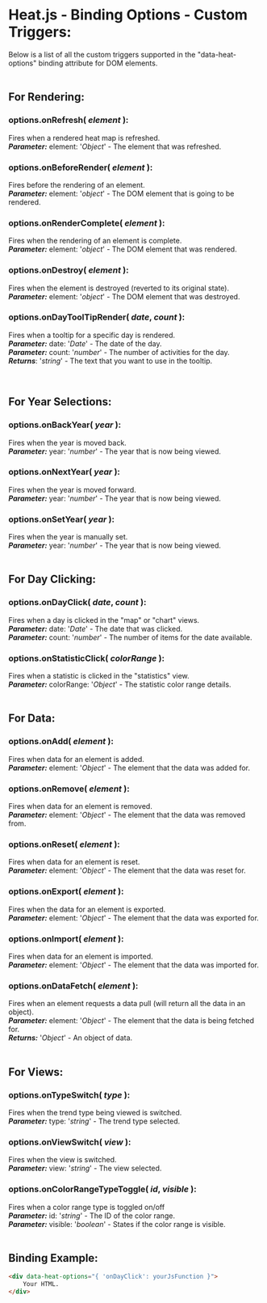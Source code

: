 # Heat.js - Binding Options - Custom Triggers:

Below is a list of all the custom triggers supported in the "data-heat-options" binding attribute for DOM elements.
<br>
<br>


## For Rendering:

### options.onRefresh( *element* ):
Fires when a rendered heat map is refreshed.
<br>
***Parameter:*** element: '*Object*' - The element that was refreshed.
<br>

### options.onBeforeRender( *element* ):
Fires before the rendering of an element.
<br>
***Parameter:*** element: '*object*' - The DOM element that is going to be rendered.

### options.onRenderComplete( *element* ):
Fires when the rendering of an element is complete.
<br>
***Parameter:*** element: '*object*' - The DOM element that was rendered.

### options.onDestroy( *element* ):
Fires when the element is destroyed (reverted to its original state).
<br>
***Parameter:*** element: '*object*' - The DOM element that was destroyed.

### options.onDayToolTipRender( *date*, *count* ):
Fires when a tooltip for a specific day is rendered.
<br>
***Parameter:*** date: '*Date*' - The date of the day.
<br>
***Parameter:*** count: '*number*' - The number of activities for the day.
<br>
***Returns***: '*string*' - The text that you want to use in the tooltip.

<br>


## For Year Selections:

### options.onBackYear( *year* ):
Fires when the year is moved back.
<br>
***Parameter:*** year: '*number*' - The year that is now being viewed.

### options.onNextYear( *year* ):
Fires when the year is moved forward.
<br>
***Parameter:*** year: '*number*' - The year that is now being viewed.
<br>

### options.onSetYear( *year* ):
Fires when the year is manually set.
<br>
***Parameter:*** year: '*number*' - The year that is now being viewed.
<br>
<br>


## For Day Clicking:

### options.onDayClick( *date*, *count* ):
Fires when a day is clicked in the "map" or "chart" views.
<br>
***Parameter:*** date: '*Date*' - The date that was clicked.
<br>
***Parameter:*** count: '*number*' - The number of items for the date available.
<br>

### options.onStatisticClick( *colorRange* ):
Fires when a statistic is clicked in the "statistics" view.
<br>
***Parameter:*** colorRange: '*Object*' - The statistic color range details.
<br>
<br>


## For Data:

### options.onAdd( *element* ):
Fires when data for an element is added.
<br>
***Parameter:*** element: '*Object*' - The element that the data was added for.
<br>

### options.onRemove( *element* ):
Fires when data for an element is removed.
<br>
***Parameter:*** element: '*Object*' - The element that the data was removed from.
<br>

### options.onReset( *element* ):
Fires when data for an element is reset.
<br>
***Parameter:*** element: '*Object*' - The element that the data was reset for.
<br>

### options.onExport( *element* ):
Fires when the data for an element is exported.
<br>
***Parameter:*** element: '*Object*' - The element that the data was exported for.
<br>

### options.onImport( *element* ):
Fires when data for an element is imported.
<br>
***Parameter:*** element: '*Object*' - The element that the data was imported for.
<br>

### options.onDataFetch( *element* ):
Fires when an element requests a data pull (will return all the data in an object).
<br>
***Parameter:*** element: '*Object*' - The element that the data is being fetched for.
<br>
***Returns:*** '*Object*' - An object of data.
<br>
<br>


## For Views:

### options.onTypeSwitch( *type* ):
Fires when the trend type being viewed is switched.
<br>
***Parameter:*** type: '*string*' - The trend type selected.
<br>

### options.onViewSwitch( *view* ):
Fires when the view is switched.
<br>
***Parameter:*** view: '*string*' - The view selected.
<br>

### options.onColorRangeTypeToggle( *id*, *visible* ):
Fires when a color range type is toggled on/off
<br>
***Parameter:*** id: '*string*' - The ID of the color range.
<br>
***Parameter:*** visible: '*boolean*' - States if the color range is visible.
<br>
<br>


## Binding Example:

```markdown
<div data-heat-options="{ 'onDayClick': yourJsFunction }">
    Your HTML.
</div>
```